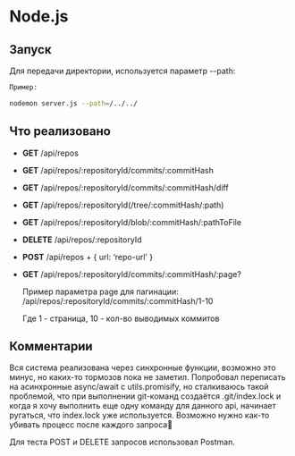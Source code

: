 # Node.js

## Запуск

Для передачи директории, используется параметр --path:
```bash
Пример:

nodemon server.js --path=/../../
```

## Что реализовано

* **GET** /api/repos
* **GET** /api/repos/:repositoryId/commits/:commitHash
* **GET** /api/repos/:repositoryId/commits/:commitHash/diff
* **GET** /api/repos/:repositoryId(/tree/:commitHash/:path)
* **GET** /api/repos/:repositoryId/blob/:commitHash/:pathToFile
* **DELETE** /api/repos/:repositoryId
* **POST** /api/repos + { url: ‘repo-url’ }
* **GET** /api/repos/:repositoryId/commits/:commitHash/:page?

  Пример параметра page для пагинации: /api/repos/:repositoryId/commits/:commitHash/1-10
  
  Где 1 - страница, 10 - кол-во выводимых коммитов
  
## Комментарии

Вся система реализована через синхронные функции, возможно это минус, но каких-то тормозов пока не заметил. Попробовал переписать на асинхронные async/await с utils.promisify, но сталкиваюсь такой проблемой, что при выполнении git-команд создаётся .git/index.lock и когда я хочу выполнить еще одну команду для данного api, начинает ругаться, что index.lock уже используется. Возможно нужно как-то убивать процесс после каждого запроса🤔

Для теста POST и DELETE запросов использовал Postman.
